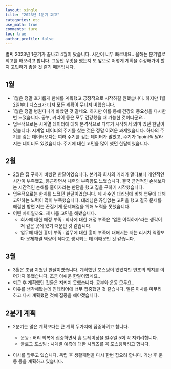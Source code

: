 ```yaml
---
layout: single
title: "2023년 1분기 회고"
categories: etc
use_math: true
comments: ture
toc: true
author_profile: false
---
```


벌써 2023년 1분기가 끝나고 4월이 왔습니다. 시간이 너무 빠르네요.. 올해는 분기별로 회고를 해보려고 합니다. 그동안 무엇을 했는지 또 앞으로 어떻게 계획을 수정해가야 할지 고민하기 좋을 것 같기 때문입니다.

## 1월
* 1월은 정말 호기롭게 한해를 계획했고 긍정적으로 시작하길 원했습니다. 하지만 1월 2일부터 디스크가 터져 모든 계획이 무너져 버렸습니다.  
* 1월은 정말 병원다니기 바빴던 것 같네요. 하지만 이를 통해 건강의 중요성을 다시한번 느꼈습니다. 공부, 커리어 등은 모두 건강했을 때 가능한 것이더군요..  
* 업무적으로는 시계열 데이터에 대해 본격적으로 다루기 시작해서 의미 있던 한달이였습니다. 시계열 데이터의 주기를 찾는 것은 정말 어려운 과제였습니다. 하나의 주기를 갖는 데이터보다는 여러 주기를 갖는 데이터가 많았고, 주기가 1point씩 달라지는 데이터도 있었습니다. 주기에 대한 고민을 많이 했던 한달이였습니다.

## 2월
* 2월은 집 구하기 바빴던 한달이였습니다. 본가와 회사의 거리가 멀다보니 개인적인 시간이 부족했고, 통근하면서 체력의 부족함도 느꼈습니다. 결국 금전적인 손해보다는 시간적인 손해를 줄이자라는 판단을 했고 집을 구하기 시작했습니다.
* 업무적으로는 한계를 느꼈던 한달이였습니다. 제 사수인 대리님에 비해 업무에 대해 고민하는 노력이 많이 부족했습니다. 대리님은 끊임없는 고민을 했고 결국 문제를 해결한 방면 저는 끈질기게 문제해결을 위해 노력을 못했습니다.
* 어떤 차이일까요. 제 나름 고민을 해봤습니다.
    * 회사에 대한 애정 부족 : 회사에 대한 애정 부족은 '얼른 이직하자'라는 생각이 저 깊은 곳에 있기 때문인 것 같습니다.
    * 업무에 대한 흥미 부족 : 업무에 대한 흥미 부족에 대해서는 저는 리서치 역량보다 문제해결 역량이 적다고 생각되는 데 이때문인 것 같습니다.

## 3월
* 3월은 조금 지쳤던 한달이였습니다. 계획했던 포스팅이 있었지만 연초의 의지를 이어가지 못했습니다. 조금 아쉬운 한달이였네요..
* 퇴근 후 계획했던 것들은 지키지 못했습니다. 공부와 운동 모두요.. 
* 이유를 생각해봤는데 인테리어에 너무 집중했던 것 같습니다. 얼른 이사를 마무리 하고 다시 계획했던 것에 집중을 해야겠습니다.

## 2분기 계획
* 2분기는 많은 계획보다는 큰 계획 두가지에 집중하려고 합니다.
    * 운동 : 허리 회복에 집중하면서 홈 트레이닝을 일주일 5회 꼭 지키려합니다.
    * 블로그 포스팅 : 시계열 예측에 대한 시리즈를 꼭 포스팅하려고 합니다.

* 이사를 앞두고 있습니다. 독립 후 생활패턴을 다시 한번 잡으려 합니다. 기상 후 운동 등을 계획하고 있습니다.

     